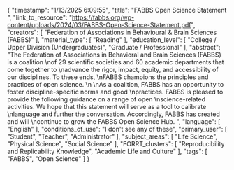 {
    "timestamp": "1/13/2025 6:09:55",
    "title": "FABBS Open Science Statement  ",
    "link_to_resource": "https://fabbs.org/wp-content/uploads/2024/03/FABBS-Open-Science-Statement.pdf",
    "creators": [
        "Federation of Associations in Behavioural & Brain Sciences (FABBS)"
    ],
    "material_type": [
        "Reading"
    ],
    "education_level": [
        "College / Upper Division (Undergraduates)",
        "Graduate / Professional"
    ],
    "abstract": "The Federation of Associations in Behavioral and Brain Sciences (FABBS) is a coalition \nof 29 scientific societies and 60 academic departments that come together to \nadvance the rigor, impact, equity, and accessibility of our disciplines. To these ends, \nFABBS champions the principles and practices of open science.  \n \nAs a coalition, FABBS has an opportunity to foster discipline-specific norms and good \npractices. FABBS is pleased to provide the following guidance on a range of open \nscience-related activities. We hope that this statement will serve as a tool to calibrate \nlanguage and further the conversation. Accordingly, FABBS has created and will \ncontinue to grow the FABBS Open Science Hub.  ",
    "language": [
        "English"
    ],
    "conditions_of_use": "I don't see any of these",
    "primary_user": [
        "Student",
        "Teacher",
        "Administrator"
    ],
    "subject_areas": [
        "Life Science",
        "Physical Science",
        "Social Science"
    ],
    "FORRT_clusters": [
        "Reproducibility and Replicability Knowledge",
        "Academic Life and Culture"
    ],
    "tags": [
        "FABBS",
        "Open Science"
    ]
}
